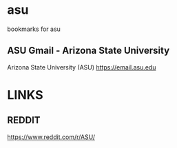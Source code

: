 # asu
bookmarks for asu

## ASU Gmail - Arizona State University
Arizona State University (ASU)
https://email.asu.edu

# LINKS

## REDDIT
https://www.reddit.com/r/ASU/
